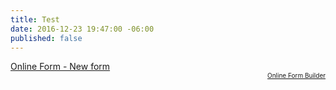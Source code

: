 ```yaml
---
title: Test
date: 2016-12-23 19:47:00 -06:00
published: false
---
```


<script type="text/javascript" src="https://wyzant.formstack.com/forms/js.php/new_form"></script><noscript><a href="https://wyzant.formstack.com/forms/new_form" title="Online Form">Online Form - New form</a></noscript><div style="text-align:right; font-size:x-small;"><a href="http://www.formstack.com?utm_source=jsembed&utm_medium=product&utm_campaign=product+branding&fa=h,2562507" title="Online Form Builder">Online Form Builder</a></div>